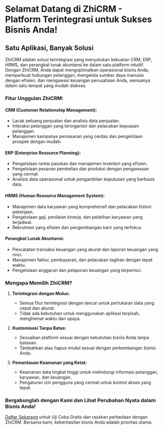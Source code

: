 # Selamat Datang di ZhiCRM - Platform Terintegrasi untuk Sukses Bisnis Anda!

## Satu Aplikasi, Banyak Solusi
ZhiCRM adalah solusi terintegrasi yang menyatukan kekuatan CRM, ERP, HRMS, dan perangkat lunak akuntansi ke dalam satu platform intuitif. Dengan ZhiCRM, Anda dapat mengoptimalkan operasional bisnis Anda, memperkuat hubungan pelanggan, mengelola sumber daya manusia dengan efisien, dan mengawasi keuangan perusahaan Anda, semuanya dalam satu tempat yang mudah diakses.

### Fitur Unggulan ZhiCRM:
#### **CRM (Customer Relationship Management):**
- Lacak peluang penjualan dan analisis data penjualan.
- Interaksi pelanggan yang terorganisir dan pelacakan kepuasan pelanggan.
- Manajemen kampanye pemasaran yang cerdas dan pengelolaan prospek dengan mudah.

#### **ERP (Enterprise Resource Planning):**
- Pengelolaan rantai pasokan dan manajemen inventori yang efisien.
- Pengelolaan pesanan pembelian dan produksi dengan pengawasan yang cermat.
- Analisis data operasional untuk pengambilan keputusan yang berbasis data.

#### **HRMS (Human Resource Management System):**
- Manajemen data karyawan yang komprehensif dan pelacakan histori pekerjaan.
- Pengelolaan gaji, penilaian kinerja, dan pelatihan karyawan yang terjadwal.
- Rekrutmen yang efisien dan pengembangan karir yang terfokus.

#### **Perangkat Lunak Akuntansi:**
- Pencatatan transaksi keuangan yang akurat dan laporan keuangan yang rinci.
- Manajemen faktur, pembayaran, dan pelacakan tagihan dengan tepat waktu.
- Pengelolaan anggaran dan pelaporan keuangan yang terperinci.

### Mengapa Memilih ZhiCRM?
1. **Terintegrasi dengan Mulus:**
   - Semua fitur terintegrasi dengan lancar untuk pertukaran data yang cepat dan akurat.
   - Tidak ada kebutuhan untuk menggunakan aplikasi terpisah, menghemat waktu dan upaya.

2. **Kustomisasi Tanpa Batas:**
   - Sesuaikan platform sesuai dengan kebutuhan bisnis Anda tanpa batasan.
   - Tambahkan atau hapus modul sesuai dengan perkembangan bisnis Anda.

3. **Pemantauan Keamanan yang Ketat:**
   - Keamanan data tingkat tinggi untuk melindungi informasi pelanggan, karyawan, dan keuangan.
   - Pengaturan izin pengguna yang cermat untuk kontrol akses yang tepat.

### Bergabunglah dengan Kami dan Lihat Perubahan Nyata dalam Bisnis Anda!
[Daftar Sekarang](#) untuk Uji Coba Gratis dan rasakan perbedaan dengan ZhiCRM. Bersama kami, keberhasilan bisnis Anda adalah prioritas utama.
